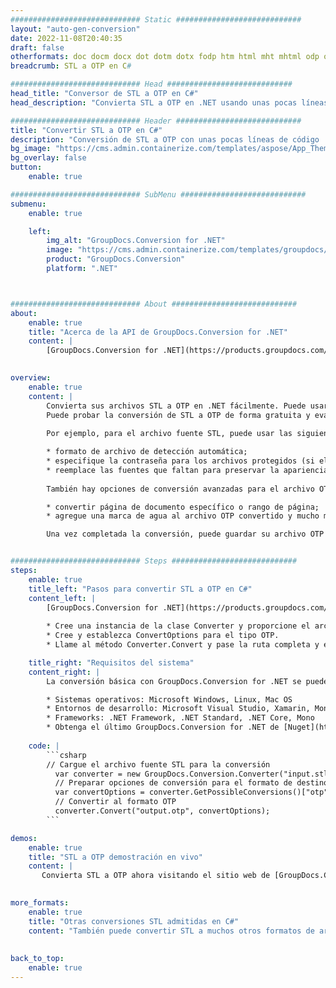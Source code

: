 ```yaml
---
############################# Static ############################
layout: "auto-gen-conversion"
date: 2022-11-08T20:40:35
draft: false
otherformats: doc docm docx dot dotm dotx fodp htm html mht mhtml odp odt otp pot potm potx pps ppsm ppsx ppt pptm pptx rtf
breadcrumb: STL a OTP en C#

############################# Head ############################
head_title: "Conversor de STL a OTP en C#"
head_description: "Convierta STL a OTP en .NET usando unas pocas líneas de código. Utilice la API de conversión de documentos de GroupDocs para convertir más de 160 formatos de archivo."

############################# Header ############################
title: "Convertir STL a OTP en C#"
description: "Conversión de STL a OTP con unas pocas líneas de código .NET"
bg_image: "https://cms.admin.containerize.com/templates/aspose/App_Themes/V3/images/bg/header1.png"
bg_overlay: false
button:
    enable: true

############################# SubMenu ############################
submenu:
    enable: true

    left:
        img_alt: "GroupDocs.Conversion for .NET"
        image: "https://cms.admin.containerize.com/templates/groupdocs/images/product-logos/90x90-noborder/groupdocs-conversion-net.png"
        product: "GroupDocs.Conversion"
        platform: ".NET"



############################# About ############################
about:
    enable: true
    title: "Acerca de la API de GroupDocs.Conversion for .NET"
    content: |
        [GroupDocs.Conversion for .NET](https://products.groupdocs.com/conversion/net/) se puede usar para convertir Microsoft Word, Excel, PowerPoint, PDF, Visio y otros formatos. GroupDocs.Conversion es una API independiente que es adecuada para sistemas internos y de back-end donde se requiere un alto rendimiento. No depende de ningún software como Microsoft u Open Office.
    

overview:
    enable: true
    content: |
        Convierta sus archivos STL a OTP en .NET fácilmente. Puede usar solo un par de líneas de código C# en cualquier plataforma de su elección, como Windows, Linux, macOS.
        Puede probar la conversión de STL a OTP de forma gratuita y evaluar la calidad de los resultados de la conversión. Junto con los escenarios de conversión de archivos simples, puede probar opciones más avanzadas para cargar el archivo de origen STL y para guardar el resultado de salida OTP. 
        
        Por ejemplo, para el archivo fuente STL, puede usar las siguientes opciones de carga:

        * formato de archivo de detección automática;
        * especifique la contraseña para los archivos protegidos (si el formato de archivo lo admite);
        * reemplace las fuentes que faltan para preservar la apariencia del documento.
        
        También hay opciones de conversión avanzadas para el archivo OTP:

        * convertir página de documento específico o rango de página;
        * agregue una marca de agua al archivo OTP convertido y mucho más.

        Una vez completada la conversión, puede guardar su archivo OTP en la ruta del archivo local o en cualquier almacenamiento de terceros como FTP, Amazon S3, Google Drive, Dropbox, etc. Tenga en cuenta que para convertir STL a OTP no es necesario instalar ningún software adicional, como MS Office, Open Office, Adobe Acrobat Reader, etc.


############################# Steps ############################
steps:
    enable: true
    title_left: "Pasos para convertir STL a OTP en C#"
    content_left: |
        [GroupDocs.Conversion for .NET](https://products.groupdocs.com/conversion/net/) facilita a los desarrolladores convertir un archivo STL a OTP con unas pocas líneas de código.
        
        * Cree una instancia de la clase Converter y proporcione el archivo STL con la ruta completa
        * Cree y establezca ConvertOptions para el tipo OTP.
        * Llame al método Converter.Convert y pase la ruta completa y el formato (OTP) como parámetro

    title_right: "Requisitos del sistema"
    content_right: |
        La conversión básica con GroupDocs.Conversion for .NET se puede realizar en unos pocos pasos simples. Nuestras API son compatibles con todas las principales plataformas y sistemas operativos. Antes de ejecutar el código a continuación, asegúrese de tener instalados los siguientes requisitos previos en su sistema.

        * Sistemas operativos: Microsoft Windows, Linux, Mac OS
        * Entornos de desarrollo: Microsoft Visual Studio, Xamarin, MonoDevelop
        * Frameworks: .NET Framework, .NET Standard, .NET Core, Mono
        * Obtenga el último GroupDocs.Conversion for .NET de [Nuget](https://www.nuget.org/packages/groupdocs.conversion)
         
    code: |
        ```csharp    
        // Cargue el archivo fuente STL para la conversión
          var converter = new GroupDocs.Conversion.Converter("input.stl");
          // Preparar opciones de conversión para el formato de destino OTP
          var convertOptions = converter.GetPossibleConversions()["otp"].ConvertOptions;
          // Convertir al formato OTP
          converter.Convert("output.otp", convertOptions);
        ```

demos:
    enable: true
    title: "STL a OTP demostración en vivo"
    content: |
       Convierta STL a OTP ahora visitando el sitio web de [GroupDocs.Conversion App](https://products.groupdocs.app/conversion/family). La demostración en línea tiene las siguientes ventajas
          

more_formats:
    enable: true
    title: "Otras conversiones STL admitidas en C#"
    content: "También puede convertir STL a muchos otros formatos de archivo. Consulte la lista a continuación."
       
       
back_to_top:
    enable: true
---
```

